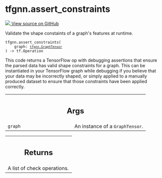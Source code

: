 # tfgnn.assert_constraints

<!-- Insert buttons and diff -->

<a target="_blank" href="https://github.com/tensorflow/gnn/tree/master/tensorflow_gnn/graph/schema_validation.py#L301-L319">
<img src="https://www.tensorflow.org/images/GitHub-Mark-32px.png" /> View source
on GitHub </a>

Validate the shape constaints of a graph's features at runtime.

<pre class="devsite-click-to-copy prettyprint lang-py tfo-signature-link">
<code>tfgnn.assert_constraints(
    graph: <a href="../tfgnn/GraphTensor.md"><code>tfgnn.GraphTensor</code></a>
) -> tf.Operation
</code></pre>

<!-- Placeholder for "Used in" -->

This code returns a TensorFlow op with debugging assertions that ensure the
parsed data has valid shape constraints for a graph. This can be instantiated in
your TensorFlow graph while debugging if you believe that your data may be
incorrectly shaped, or simply applied to a manually produced dataset to ensure
that those constraints have been applied correctly.

<!-- Tabular view -->

 <table class="responsive fixed orange">
<colgroup><col width="214px"><col></colgroup>
<tr><th colspan="2"><h2 class="add-link">Args</h2></th></tr>

<tr>
<td>
<code>graph</code><a id="graph"></a>
</td>
<td>
An instance of a <code>GraphTensor</code>.
</td>
</tr>
</table>

<!-- Tabular view -->

 <table class="responsive fixed orange">
<colgroup><col width="214px"><col></colgroup>
<tr><th colspan="2"><h2 class="add-link">Returns</h2></th></tr>
<tr class="alt">
<td colspan="2">
A list of check operations.
</td>
</tr>

</table>

